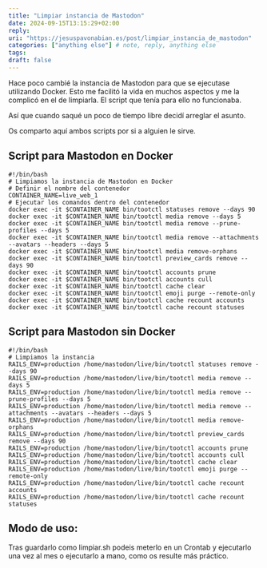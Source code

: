 ```yaml
---
title: "Limpiar instancia de Mastodon"
date: 2024-09-15T13:15:29+02:00
reply:
uri: "https://jesuspavonabian.es/post/limpiar_instancia_de_mastodon"
categories: ["anything else"] # note, reply, anything else
tags:
draft: false
---
```


Hace poco cambié la instancia de Mastodon para que se ejecutase utilizando Docker. Esto me facilitó la vida en muchos aspectos y me la complicó en el de limpiarla. El script que tenía para ello no funcionaba.

Así que cuando saqué un poco de tiempo libre decidí arreglar el asunto.

Os comparto aquí ambos scripts por si a alguien le sirve.

## Script para Mastodon en Docker
```
#!/bin/bash
# Limpiamos la instancia de Mastodon en Docker
# Definir el nombre del contenedor
CONTAINER_NAME=live_web_1
# Ejecutar los comandos dentro del contenedor
docker exec -it $CONTAINER_NAME bin/tootctl statuses remove --days 90
docker exec -it $CONTAINER_NAME bin/tootctl media remove --days 5
docker exec -it $CONTAINER_NAME bin/tootctl media remove --prune-profiles --days 5
docker exec -it $CONTAINER_NAME bin/tootctl media remove --attachments --avatars --headers --days 5
docker exec -it $CONTAINER_NAME bin/tootctl media remove-orphans
docker exec -it $CONTAINER_NAME bin/tootctl preview_cards remove --days 90
docker exec -it $CONTAINER_NAME bin/tootctl accounts prune
docker exec -it $CONTAINER_NAME bin/tootctl accounts cull
docker exec -it $CONTAINER_NAME bin/tootctl cache clear
docker exec -it $CONTAINER_NAME bin/tootctl emoji purge --remote-only
docker exec -it $CONTAINER_NAME bin/tootctl cache recount accounts
docker exec -it $CONTAINER_NAME bin/tootctl cache recount statuses
```
## Script para Mastodon sin Docker
```
#!/bin/bash
# Limpiamos la instancia
RAILS_ENV=production /home/mastodon/live/bin/tootctl statuses remove --days 90
RAILS_ENV=production /home/mastodon/live/bin/tootctl media remove --days 5
RAILS_ENV=production /home/mastodon/live/bin/tootctl media remove --prune-profiles --days 5
RAILS_ENV=production /home/mastodon/live/bin/tootctl media remove --attachments --avatars --headers --days 5
RAILS_ENV=production /home/mastodon/live/bin/tootctl media remove-orphans
RAILS_ENV=production /home/mastodon/live/bin/tootctl preview_cards remove --days 90
RAILS_ENV=production /home/mastodon/live/bin/tootctl accounts prune
RAILS_ENV=production /home/mastodon/live/bin/tootctl accounts cull
RAILS_ENV=production /home/mastodon/live/bin/tootctl cache clear
RAILS_ENV=production /home/mastodon/live/bin/tootctl emoji purge --remote-only
RAILS_ENV=production /home/mastodon/live/bin/tootctl cache recount accounts
RAILS_ENV=production /home/mastodon/live/bin/tootctl cache recount statuses
```
## Modo de uso:
Tras guardarlo como limpiar.sh podeis meterlo en un Crontab y ejecutarlo una vez al mes o ejecutarlo a mano, como os resulte más práctico.

